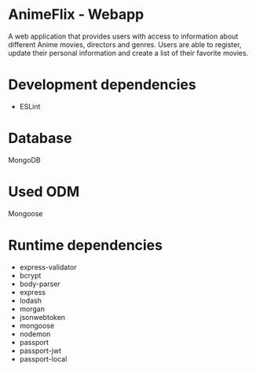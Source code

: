 # AnimeFlix - Webapp

A web application that provides users with access to information about different Anime movies, directors and genres. Users are able to register, update their personal information and create a list of their favorite movies.
 
# Development dependencies

- ESLint

# Database

MongoDB


# Used ODM

Mongoose

# Runtime dependencies

- express-validator
- bcrypt
- body-parser
- express 
- lodash
- morgan
- jsonwebtoken
- mongoose 
- nodemon
- passport
- passport-jwt
- passport-local

